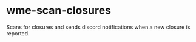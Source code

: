 # wme-scan-closures
Scans for closures and sends discord notifications when a new closure is reported.
